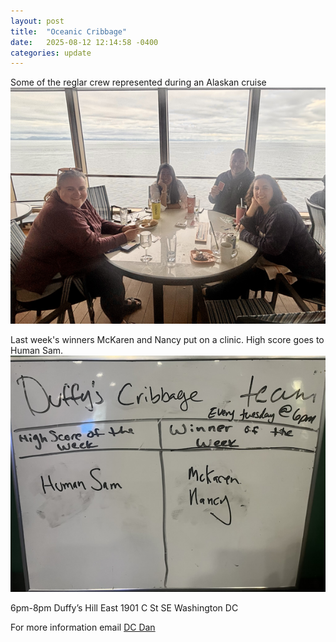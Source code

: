 ```yaml
---
layout: post
title:  "Oceanic Cribbage"
date:   2025-08-12 12:14:58 -0400
categories: update
---
```


Some of the reglar crew represented during an Alaskan cruise
![Oceanside](/images/alaska.png)


Last week's winners McKaren and Nancy put on a clinic. High score goes to Human Sam.
![Human Sam, McKaren and Nancy](/images/08-12-2025.png)

6pm-8pm
Duffy’s Hill East
1901 C St SE
Washington DC

For more information email [DC Dan](dan@dcdan.com)
